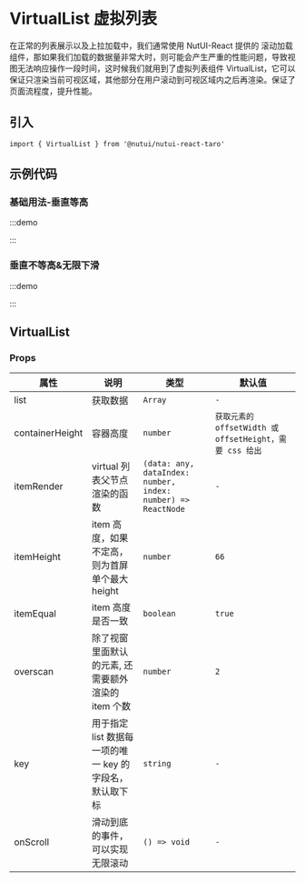 # VirtualList 虚拟列表

在正常的列表展示以及上拉加载中，我们通常使用 NutUI-React 提供的 滚动加载 组件，那如果我们加载的数据量非常大时，则可能会产生严重的性能问题，导致视图无法响应操作一段时间，这时候我们就用到了虚拟列表组件 VirtualList，它可以保证只渲染当前可视区域，其他部分在用户滚动到可视区域内之后再渲染。保证了页面流程度，提升性能。

## 引入

```tsx
import { VirtualList } from '@nutui/nutui-react-taro'
```

## 示例代码

### 基础用法-垂直等高

:::demo

<CodeBlock src='taro/demo1.tsx'></CodeBlock>

:::

### 垂直不等高&无限下滑

:::demo

<CodeBlock src='taro/demo2.tsx'></CodeBlock>

:::

## VirtualList

### Props

| 属性 | 说明 | 类型 | 默认值 |
| --- | --- | --- | --- |
| list | 获取数据 | `Array` | `-` |
| containerHeight | 容器高度 | `number` | `获取元素的 offsetWidth 或 offsetHeight，需要 css 给出` |
| itemRender | virtual 列表父节点渲染的函数 | `(data: any, dataIndex: number, index: number) => ReactNode` | `-` |
| itemHeight | item 高度，如果不定高，则为首屏单个最大 height | `number` | `66` |
| itemEqual | item 高度是否一致 | `boolean` | `true` |
| overscan | 除了视窗里面默认的元素, 还需要额外渲染的 item 个数 | `number` | `2` |
| key | 用于指定 list 数据每一项的唯一 key 的字段名，默认取下标 | `string` | `-` |
| onScroll | 滑动到底的事件，可以实现无限滚动 | `() => void` | `-` |
